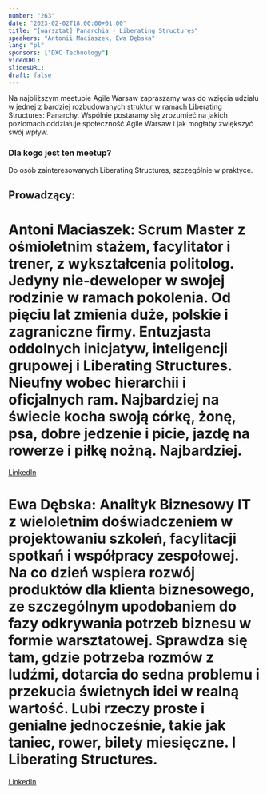 ```yaml
---
number: "263"
date: "2023-02-02T18:00:00+01:00"
title: "[warsztat] Panarchia - Liberating Structures"
speakers: "Antonii Maciaszek, Ewa Dębska"
lang: "pl"
sponsors: ["DXC Technology"]
videoURL:
slidesURL: 
draft: false
---
```


Na najbliższym meetupie Agile Warsaw zapraszamy was do wzięcia udziału w jednej z bardziej rozbudowanych struktur w ramach Liberating Structures: Panarchy. Wspólnie postaramy się zrozumieć na jakich poziomach oddziałuje społeczność Agile Warsaw i jak mogłaby zwiększyć swój wpływ.

### Dla kogo jest ten meetup?

Do osób zainteresowanych Liberating Structures, szczególnie w praktyce.

## Prowadzący:

# Antoni Maciaszek: Scrum Master z ośmioletnim stażem, facylitator i trener, z wykształcenia politolog. Jedyny nie-deweloper w swojej rodzinie w ramach pokolenia. Od pięciu lat zmienia duże, polskie i zagraniczne firmy. Entuzjasta oddolnych inicjatyw, inteligencji grupowej i Liberating Structures. Nieufny wobec hierarchii i oficjalnych ram. Najbardziej na świecie kocha swoją córkę, żonę, psa, dobre jedzenie i picie, jazdę na rowerze i piłkę nożną. Najbardziej.
[LinkedIn](https://www.linkedin.com/in/antonimaciaszek/)

# Ewa Dębska: Analityk Biznesowy IT z wieloletnim doświadczeniem w projektowaniu szkoleń, facylitacji spotkań i współpracy zespołowej. Na co dzień wspiera rozwój produktów dla klienta biznesowego, ze szczególnym upodobaniem do fazy odkrywania potrzeb biznesu w formie warsztatowej. Sprawdza się tam, gdzie potrzeba rozmów z ludźmi, dotarcia do sedna problemu i przekucia świetnych idei w realną wartość. Lubi rzeczy proste i genialne jednocześnie, takie jak taniec, rower, bilety miesięczne. I Liberating Structures.
[LinkedIn](https://www.linkedin.com/in/ewa-d%C4%99bska-a5a55bb0/)


